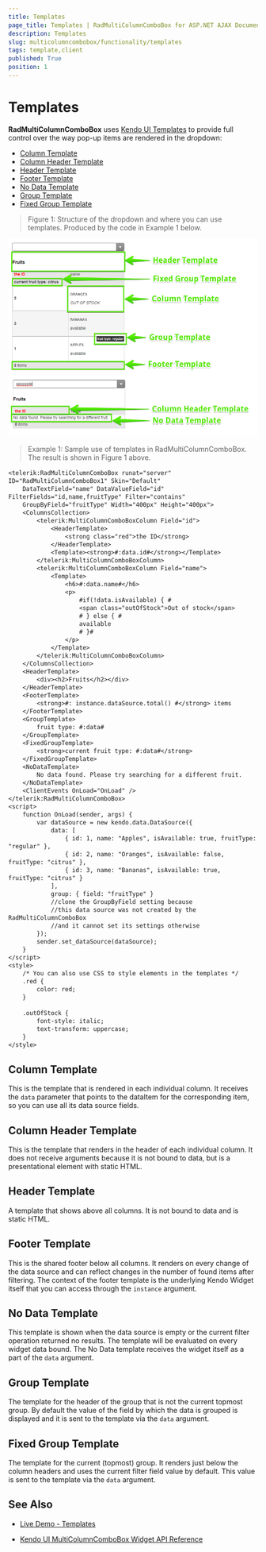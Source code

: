 ```yaml
---
title: Templates
page_title: Templates | RadMultiColumnComboBox for ASP.NET AJAX Documentation
description: Templates
slug: multicolumncombobox/functionality/templates
tags: template,client
published: True
position: 1
---
```


# Templates

**RadMultiColumnComboBox** uses [Kendo UI Templates](https://docs.telerik.com/kendo-ui/framework/templates/overview) to provide full control over the way pop-up items are rendered in the dropdown:

* [Column Template](#column-template)
* [Column Header Template](#column-header-template)
* [Header Template](#header-template)
* [Footer Template](#footer-template)
* [No Data Template](#no-data-template)
* [Group Template](#group-template)
* [Fixed Group Template](#fixed-group-template)

>Figure 1: Structure of the dropdown and where you can use templates. Produced by the code in Example 1 below.

![multicolumncombobox template example](images/multicolumncombobox-template-example.png)


>Example 1: Sample use of templates in RadMultiColumnComboBox. The result is shown in Figure 1 above.
    
````ASP.NET
<telerik:RadMultiColumnComboBox runat="server" ID="RadMultiColumnComboBox1" Skin="Default"
	DataTextField="name" DataValueField="id" FilterFields="id,name,fruitType" Filter="contains"
	GroupByField="fruitType" Width="400px" Height="400px">
	<ColumnsCollection>
		<telerik:MultiColumnComboBoxColumn Field="id">
			<HeaderTemplate>
				<strong class="red">the ID</strong>
			</HeaderTemplate>
			<Template><strong>#:data.id#</strong></Template>
		</telerik:MultiColumnComboBoxColumn>
		<telerik:MultiColumnComboBoxColumn Field="name">
			<Template>
				<h6>#:data.name#</h6>
				<p>
					#if(!data.isAvailable) { #
					<span class="outOfStock">Out of stock</span> 
					# } else { #
					available
					# }#
				</p>
			</Template>
		</telerik:MultiColumnComboBoxColumn>
	</ColumnsCollection>
	<HeaderTemplate>
		<div><h2>Fruits</h2></div>
	</HeaderTemplate>
	<FooterTemplate>
		<strong>#: instance.dataSource.total() #</strong> items
	</FooterTemplate>
	<GroupTemplate>
		fruit type: #:data#
	</GroupTemplate>
	<FixedGroupTemplate>
		<strong>current fruit type: #:data#</strong>
	</FixedGroupTemplate>
	<NoDataTemplate>
		No data found. Please try searching for a different fruit.
	</NoDataTemplate>
	<ClientEvents OnLoad="OnLoad" />
</telerik:RadMultiColumnComboBox>
<script>
	function OnLoad(sender, args) {
		var dataSource = new kendo.data.DataSource({
			data: [
				{ id: 1, name: "Apples", isAvailable: true, fruitType: "regular" },
				{ id: 2, name: "Oranges", isAvailable: false, fruitType: "citrus" },
				{ id: 3, name: "Bananas", isAvailable: true, fruitType: "citrus" }
			],
			group: { field: "fruitType" }
			//clone the GroupByField setting because
			//this data source was not created by the RadMultiColumnComboBox
			//and it cannot set its settings otherwise
		});
		sender.set_dataSource(dataSource);
	}
</script>
<style>
	/* You can also use CSS to style elements in the templates */
	.red {
		color: red;
	}

	.outOfStock {
		font-style: italic;
		text-transform: uppercase;
	}
</style>
````


## Column Template

This is the template that is rendered in each individual column. It receives the `data` parameter that points to the dataItem for the corresponding item, so you can use all its data source fields.

## Column Header Template

This is the template that renders in the header of each individual column. It does not receive arguments because it is not bound to data, but is a presentational element with static HTML.

## Header Template

A template that shows above all columns. It is not bound to data and is static HTML.

## Footer Template

This is the shared footer below all columns. It renders on every change of the data source and can reflect changes in the number of found items after filtering. The context of the footer template is the underlying Kendo Widget itself that you can access through the `instance` argument.

## No Data Template

This template is shown when the data source is empty or the current filter operation returned no results. The template will be evaluated on every widget data bound. The No Data template receives the widget itself as a part of the `data` argument.

## Group Template

The template for the header of the group that is not the current topmost group. By default the value of the field by which the data is grouped is displayed and it is sent to the template via the `data` argument.

## Fixed Group Template

The template for the current (topmost) group. It renders just below the column headers and uses the current filter field value by default. This value is sent to the template via the `data` argument.

## See Also

* [Live Demo - Templates](http://demos.telerik.com/aspnet-ajax/multicolumncombobox/templates/defaultcs.aspx)

* [Kendo UI MultiColumnComboBox Widget API Reference](https://docs.telerik.com/kendo-ui/api/javascript/ui/multicolumncombobox)

